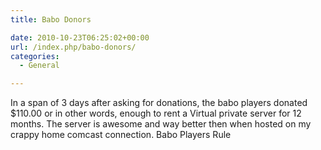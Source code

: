 ```yaml
---
title: Babo Donors

date: 2010-10-23T06:25:02+00:00
url: /index.php/babo-donors/
categories:
  - General

---
```

In a span of 3 days after asking for donations, the babo players donated $110.00 or in other words, enough to rent a Virtual private server for 12 months. The server is awesome and way better then when hosted on my crappy home comcast connection. Babo Players Rule